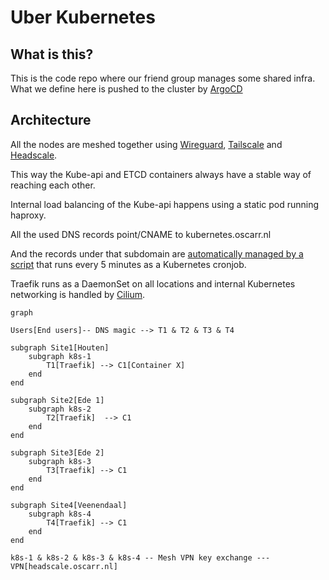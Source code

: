 # Uber Kubernetes

## What is this?

This is the code repo where our friend group manages some shared infra.
What we define here is pushed to the cluster by [ArgoCD](https://argocd.lab.oscarr.nl/)

## Architecture

All the nodes are meshed together using [Wireguard](https://www.wireguard.com/),
[Tailscale](https://tailscale.com/kb/1151/what-is-tailscale/) and
[Headscale](https://headscale.net/).

This way the Kube-api and ETCD containers always have a stable way of reaching each other.

Internal load balancing of the Kube-api happens using a static pod running haproxy.

All the used DNS records point/CNAME to kubernetes.oscarr.nl

And the records under that subdomain are [automatically managed by a script](https://github.com/bierteam/kubernetes-dns)
that runs every 5 minutes as a Kubernetes cronjob.

Traefik runs as a DaemonSet on all locations and
internal Kubernetes networking is handled by [Cilium](https://cilium.io/).

```mermaid
graph

Users[End users]-- DNS magic --> T1 & T2 & T3 & T4

subgraph Site1[Houten]
    subgraph k8s-1
        T1[Traefik] --> C1[Container X]
    end
end

subgraph Site2[Ede 1]
    subgraph k8s-2
        T2[Traefik]  --> C1
    end
end

subgraph Site3[Ede 2]
    subgraph k8s-3
        T3[Traefik] --> C1
    end
end

subgraph Site4[Veenendaal]
    subgraph k8s-4
        T4[Traefik] --> C1
    end
end

k8s-1 & k8s-2 & k8s-3 & k8s-4 -- Mesh VPN key exchange --- VPN[headscale.oscarr.nl]
```
